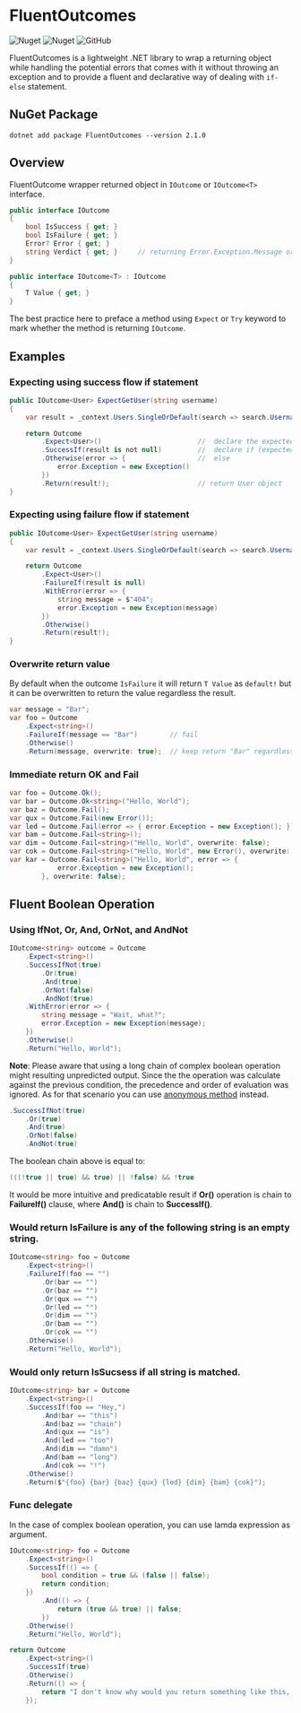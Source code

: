 # FluentOutcomes
![Nuget](https://img.shields.io/nuget/v/FluentOutcomes)
![Nuget](https://img.shields.io/nuget/dt/FluentOutcomes?style=flat)
![GitHub](https://img.shields.io/github/license/einharan/fluentoutcomes)

FluentOutcomes is a lightweight .NET library to wrap a returning object while handling the potential errors that comes with it without throwing an exception and to provide a fluent and declarative way of dealing with `if-else` statement.

## NuGet Package

```
dotnet add package FluentOutcomes --version 2.1.0
```

## Overview

FluentOutcome wrapper returned object in `IOutcome` or `IOutcome<T>` interface.
``` csharp
public interface IOutcome
{
    bool IsSuccess { get; }
    bool IsFailure { get; }
    Error? Error { get; }
    string Verdict { get; }     // returning Error.Exception.Message or "OK" when error is null
}

public interface IOutcome<T> : IOutcome
{
    T Value { get; }
}
```
The best practice here to preface a method using `Expect` or `Try` keyword to mark whether the method is returning `IOutcome`.

## Examples

### Expecting using **success** flow if statement
``` csharp
public IOutcome<User> ExpectGetUser(string username)
{
    var result = _context.Users.SingleOrDefault(search => search.Username == username);

    return Outcome
        .Expect<User>()                        //  declare the expected type
        .SuccessIf(result is not null)         //  declare if (expected true value)
        .Otherwise(error => {                  //  else
            error.Exception = new Exception()
        })
        .Return(result!);                      // return User object
}
```
### Expecting using **failure** flow if statement
``` csharp
public IOutcome<User> ExpectGetUser(string username)
{
    var result = _context.Users.SingleOrDefault(search => search.Username == username);

    return Outcome
        .Expect<User>()
        .FailureIf(result is null)
        .WithError(error => {
            string message = $"404";
            error.Exception = new Exception(message)
        })
        .Otherwise()
        .Return(result!);
}
```

### Overwrite return value
By default when the outcome `IsFailure` it will return `T Value` as `default!` but it can be overwritten to return the value regardless the result.
``` csharp
var message = "Bar";
var foo = Outcome
    .Expect<string>()
    .FailureIf(message == "Bar")        // fail
    .Otherwise()
    .Return(message, overwrite: true);  // keep return "Bar" regardless
```

### Immediate return **OK** and **Fail**
``` csharp
var foo = Outcome.Ok();
var bar = Outcome.Ok<string>("Hello, World");
var baz = Outcome.Fail();
var qux = Outcome.Fail(new Error());
var led = Outcome.Fail(error => { error.Exception = new Exception(); });
var bam = Outcome.Fail<string>();
var dim = Outcome.Fail<string>("Hello, World", overwrite: false);
var cok = Outcome.Fail<string>("Hello, World", new Error(), overwrite: false);
var kar = Outcome.Fail<string>("Hello, World", error => {
            error.Exception = new Exception();
        }, overwrite: false);
```
## Fluent Boolean Operation

### Using **IfNot**, **Or**, **And**, **OrNot**, and **AndNot**
``` csharp
IOutcome<string> outcome = Outcome
    .Expect<string>()
    .SuccessIfNot(true)
        .Or(true)
        .And(true)
        .OrNot(false)
        .AndNot(true)
    .WithError(error => {
        string message = "Wait, what?";
        error.Exception = new Exception(message);
    })
    .Otherwise()
    .Return("Hello, World");
```

**Note**: Please aware that using a long chain of complex boolean operation might resulting unpredicted output. Since the the operation was calculate against the previous condition, the precedence and order of evaluation was ignored. As for that scenario you can use [anonymous method](#func-delegate) instead.

``` csharp
.SuccessIfNot(true)
    .Or(true)
    .And(true)
    .OrNot(false)
    .AndNot(true)
```
The boolean chain above is equal to:
``` csharp
(((!true || true) && true) || !false) && !true
```

It would be more intuitive and predicatable result if **Or()** operation is chain to **FailureIf()** clause, where **And()** is chain to **SuccessIf()**.

### Would return **IsFailure** is any of the following string is an empty string.
``` csharp
IOutcome<string> foo = Outcome
    .Expect<string>()
    .FailureIf(foo == "")
        .Or(bar == "")
        .Or(baz == "")
        .Or(qux == "")
        .Or(led == "")
        .Or(dim == "")
        .Or(bam == "")
        .Or(cok == "")
    .Otherwise()
    .Return("Hello, World");
```

### Would only return **IsSucsess** if all string is matched.
``` csharp
IOutcome<string> bar = Outcome
    .Expect<string>()
    .SuccessIf(foo == "Hey,")
        .And(bar == "this")
        .And(baz == "chain")
        .And(qux == "is")
        .And(led == "too")
        .And(dim == "damn")
        .And(bam == "long")
        .And(cok == "!")
    .Otherwise()
    .Return($"{foo} {bar} {baz} {qux} {led} {dim} {bam} {cok}");
```

### Func delegate
In the case of complex boolean operation, you can use lamda expression as argument.
``` csharp
IOutcome<string> foo = Outcome
    .Expect<string>()
    .SuccessIf(() => {
        bool condition = true && (false || false);
        return condition;
    })
        .And(() => {
            return (true && true) || false;
        })
    .Otherwise()
    .Return("Hello, World");
```

``` csharp
return Outcome
    .Expect<string>()
    .SuccessIf(true)
    .Otherwise()
    .Return(() => {
        return "I don't know why would you return something like this, but here you go.";
    });
```